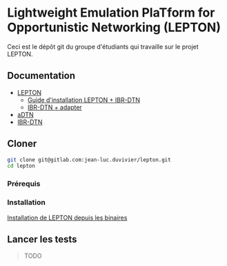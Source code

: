 # Lightweight Emulation PlaTform for Opportunistic Networking (LEPTON)

Ceci est le dépôt git du groupe d'étudiants qui travaille sur le projet LEPTON.

## Documentation

- [LEPTON](https://casa-irisa.univ-ubs.fr/lepton/doc/)
  - [Guide d'installation LEPTON + IBR-DTN](https://casa-irisa.univ-ubs.fr/lepton/doc/howtos/lepton_with_ibrdtn.html)
  - [IBR-DTN + adapter](http://casa-irisa.univ-ubs.fr/download/ibrdtn-for-lepton.zip)
- [aDTN](https://github.com/SeNDA-UAB/aDTN-platform)
- [IBR-DTN](https://github.com/ibrdtn/ibrdtn)

## Cloner

```bash
git clone git@gitlab.com:jean-luc.duvivier/lepton.git
cd lepton
```

### Prérequis

### Installation

[Installation de LEPTON depuis les binaires](https://casa-irisa.univ-ubs.fr/lepton/doc/lepton_installation.html)

## Lancer les tests

> TODO